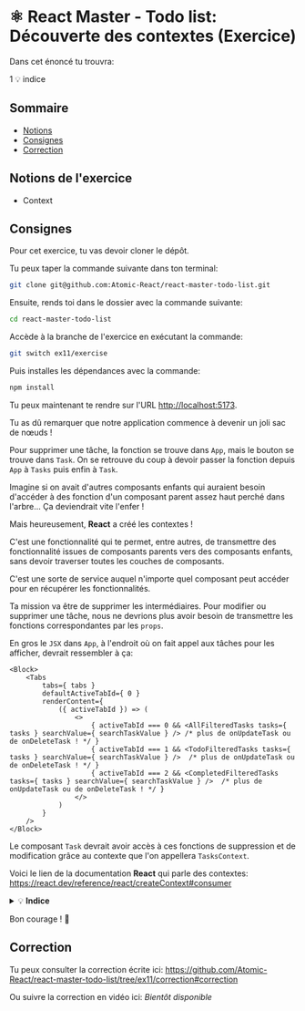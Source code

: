 # ⚛️ React Master - Todo list: Découverte des contextes (Exercice)

Dans cet énoncé tu trouvra:

1 💡 indice

## Sommaire

<!-- no toc -->
*   [Notions](#notions-de-lexercice)
*   [Consignes](#consignes)
*   [Correction](#correction)

## Notions de l'exercice

*   Context

## Consignes

Pour cet exercice, tu vas devoir cloner le dépôt.

Tu peux taper la commande suivante dans ton terminal:

```bash
git clone git@github.com:Atomic-React/react-master-todo-list.git
```

Ensuite, rends toi dans le dossier avec la commande suivante:

```bash
cd react-master-todo-list
```

Accède à la branche de l'exercice en exécutant la commande:

```bash
git switch ex11/exercise
```

Puis installes les dépendances avec la commande:

```bash
npm install
```

Tu peux maintenant te rendre sur l'URL <http://localhost:5173>.

Tu as dû remarquer que notre application commence à devenir un joli sac de nœuds !

Pour supprimer une tâche, la fonction se trouve dans `App`, mais le bouton se trouve dans `Task`. On se retrouve du coup à devoir passer la fonction depuis `App` à `Tasks` puis enfin à `Task`.

Imagine si on avait d'autres composants enfants qui auraient besoin d'accéder à des fonction d'un composant parent assez haut perché dans l'arbre... Ça deviendrait vite l'enfer !

Mais heureusement, **React** a créé les contextes !

C'est une fonctionnalité qui te permet, entre autres, de transmettre des fonctionnalité issues de composants parents vers des composants enfants, sans devoir traverser toutes les couches de composants.

C'est une sorte de service auquel n'importe quel composant peut accéder pour en récupérer les fonctionnalités.

Ta mission va être de supprimer les intermédiaires. Pour modifier ou supprimer une tâche, nous ne devrions plus avoir besoin de transmettre les fonctions correspondantes par les `props`.

En gros le `JSX` dans `App`, à l'endroit où on fait appel aux tâches pour les afficher, devrait ressembler à ça:

```JSX
<Block>
	<Tabs
		tabs={ tabs }
		defaultActiveTabId={ 0 }
		renderContent={
			({ activeTabId }) => (
				<>
					{ activeTabId === 0 && <AllFilteredTasks tasks={ tasks } searchValue={ searchTaskValue } /> /* plus de onUpdateTask ou de onDeleteTask ! */ }
					{ activeTabId === 1 && <TodoFilteredTasks tasks={ tasks } searchValue={ searchTaskValue } />  /* plus de onUpdateTask ou de onDeleteTask ! */ }
					{ activeTabId === 2 && <CompletedFilteredTasks tasks={ tasks } searchValue={ searchTaskValue } />  /* plus de onUpdateTask ou de onDeleteTask ! */ }
				</>
			)
		}
	/>
</Block>
```

Le composant `Task` devrait avoir accès à ces fonctions de suppression et de modification grâce au contexte que l'on appellera `TasksContext`.

Voici le lien de la documentation **React** qui parle des contextes: <https://react.dev/reference/react/createContext#consumer>

<details>
 <summary>💡 <b>Indice</b></summary>

 > C'est le composant `App` qui détient l'état des tâches et la logique de mise à jour et de suppression.
 >
 > `App` va donc partager ces fonctionnalités au contexte pour que le context puisse à son tour les partager avec les composants enfants qui le demanderont

</details>

Bon courage ! 💪

## Correction

Tu peux consulter la correction écrite ici: <https://github.com/Atomic-React/react-master-todo-list/tree/ex11/correction#correction>

Ou suivre la correction en vidéo ici: _Bientôt disponible_
